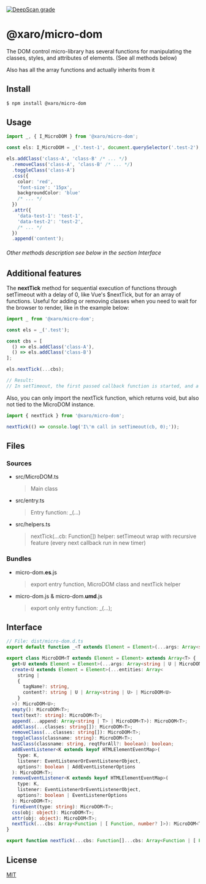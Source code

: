 [![DeepScan grade](https://deepscan.io/api/teams/11657/projects/14878/branches/287086/badge/grade.svg)](https://deepscan.io/dashboard#view=project&tid=11657&pid=14878&bid=287086)

# @xaro/micro-dom

The DOM control micro-library has several functions for manipulating the classes, styles, and attributes of elements. (See all methods below)

Also has all the array functions and actually inherits from it

## Install

```sh
$ npm install @xaro/micro-dom
```

## Usage

```ts
import _, { I_MicroDOM } from '@xaro/micro-dom';

const els: I_MicroDOM = _('.test-1', document.querySelector('.test-2'), ...document.querySelectorAll('.test-3') /* ... */);

els.addClass('class-A', 'class-B' /* ... */)
  .removeClass('class-A', 'class-B' /* ... */)
  .toggleClass('class-A')
  .css({
    color: 'red',
    'font-size': '15px',
    backgroundColor: 'blue'
    /* ... */
  })
  .attr({
    'data-test-1': 'test-1',
    'data-test-2': 'test-2',
    /* ... */
  })
  .append('content');
```
###### Other methods description see below in the section Interface

## Additional features

The **nextTick** method for sequential execution of functions through setTimeout with a delay of 0, like Vue's $nextTick, but for an array of functions.
Useful for adding or removing classes when you need to wait for the browser to render, like in the example below:
```ts
import _ from '@xaro/micro-dom';

const els = _('.test');

const cbs = [
  () => els.addClass('class-A'),
  () => els.addClass('class-B')
];

els.nextTick(...cbs);

// Result:
// In setTimeout, the first passed callback function is started, and a new setTimeout for the next function, and so on until all functions are executed
```

Also, you can only import the nextTick function, which returns void, but also not tied to the MicroDOM instance.

```ts
import { nextTick } from '@xaro/micro-dom';

nextTick(() => console.log('I\'m call in setTimeout(cb, 0);'));
```

## Files
### Sources
- src/MicroDOM.ts
  > Main class
- src/entry.ts
  > Entry function: _(...)
- src/helpers.ts
  > nextTick(...cb: Function[]) helper: setTimeout wrap with recursive feature (every next callback run in new timer)

### Bundles
- micro-dom.**es**.js
  > export entry function, MicroDOM class and nextTick helper
- micro-dom.js & micro-dom.**umd**.js
  > export only entry function: _(...);




## Interface
```ts
// File: dist/micro-dom.d.ts
export default function _<T extends Element = Element>(...args: Array<string | T | MicroDOM<T>>): MicroDOM<T>;

export class MicroDOM<T extends Element = Element> extends Array<T> {
  get<U extends Element = Element>(...args: Array<string | U | MicroDOM<U>>): MicroDOM<U>;  // Returns a new instance containing the elements with the passed selectors and elements (or from the document if the current instance is empty)
  create<U extends Element = Element>(...entities: Array<
    string |
    {
      tagName?: string,
      content?: string | U | Array<string | U> | MicroDOM<U>
    }
  >): MicroDOM<U>;                                                                          // Returns a new instance with new created elements according to the passed parameters
  empty(): MicroDOM<T>;                                                                     // Clears the contents of each element in the set
  text(text?: string): MicroDOM<T>;                                                         // Sets the textContent property for each collection item
  append(...append: Array<string | T> | MicroDOM<T>): MicroDOM<T>;                          // Inserts a set of Node objects or DOMString objects after the last child of each array element
  addClass(...classes: string[]): MicroDOM<T>;                                              // Adds a class or classes to all array elements
  removeClass(...classes: string[]): MicroDOM<T>;                                           // Removes a class or classes from all array elements
  toggleClass(classname: string): MicroDOM<T>;                                              // Adds or removes a class for each element of the array, depending on its presence
  hasClass(classname: string, reqtForAll?: boolean): boolean;                               // Returns new MicroDOM instance with element which has passed css class. If you pass "true" as the second argument, then returns all elements has passed class in set (default: reqtForAll = false)
  addEventListener<K extends keyof HTMLElementEventMap>(
    type: K,
    listener: EventListenerOrEventListenerObject,
    options?: boolean | AddEventListenerOptions
  ): MicroDOM<T>;                                                                           // Calls the "addEventListener" method for each set item
  removeEventListener<K extends keyof HTMLElementEventMap>(
    type: K,
    listener: EventListenerOrEventListenerObject,
    options?: boolean | EventListenerOptions
  ): MicroDOM<T>;                                                                           // Calls the "removeEventListener" method for each set item
  fireEvent(type: string): MicroDOM<T>;                                                     // Calls dispatchEvent with an event of the specified type for each item in the set
  css(obj: object): MicroDOM<T>;                                                            // Sets the style attribute property passed in the object by key
  attr(obj: object): MicroDOM<T>;                                                           // Sets the attribute property passed in the object by key
  nextTick(...cbs: Array<Function | [ Function, number? ]>): MicroDOM<T>;                   // Recursively calls each passed function in a new setTimeout(() => {}, 0)
}

export function nextTick(...cbs: Function[]...cbs: Array<Function | [ Function, number? ]>): void;
```

## License
[MIT](LICENSE)